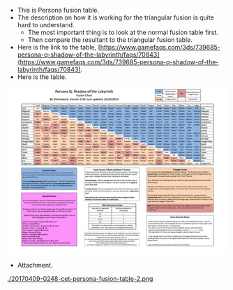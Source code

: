 * This is Persona fusion table.
* The description on how it is working for the triangular fusion is quite hard to understand.
    * The most important thing is to look at the normal fusion table first.
    * Then compare the resultant to the triangular fusion table.
* Here is the link to the table, [https://www.gamefaqs.com/3ds/739685-persona-q-shadow-of-the-labyrinth/faqs/70843](https://www.gamefaqs.com/3ds/739685-persona-q-shadow-of-the-labyrinth/faqs/70843).
* Here is the table.

![./20170409-0248-cet-persona-fusion-table-1.png](./20170409-0248-cet-persona-fusion-table-1.png)

* Attachment.

[./20170409-0248-cet-persona-fusion-table-2.png](./20170409-0248-cet-persona-fusion-table-2.png)